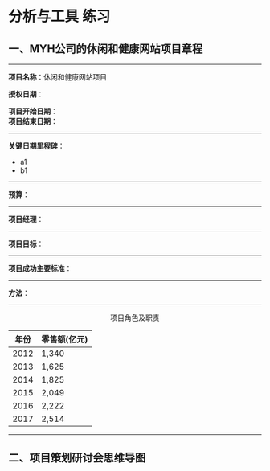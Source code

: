 # 分析与工具 练习

## 一、MYH公司的休闲和健康网站项目章程

______

**项目名称**：休闲和健康网站项目

**授权日期**：

**项目开始日期**：              
**项目结束日期**：

______

**关键日期里程碑**：
- a1
- b1

------

**预算**：

------

**项目经理**：

------

**项目目标**：

------

**项目成功主要标准**：

------

**方法**：

------

<center>项目角色及职责</center>
<center>

| 年份 	| 零售额(亿元) 	|
|------	|--------------	|
| 2012 	| 1,340        	|
| 2013 	| 1,625        	|
| 2014 	| 1,825        	|
| 2015 	| 2,049        	|
| 2016 	| 2,222        	|
| 2017 	| 2,514        	|

</center>

------


## 二、项目策划研讨会思维导图